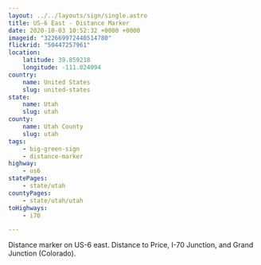 ```yaml
---
layout: ../../layouts/sign/single.astro
title: US-6 East - Distance Marker
date: 2020-10-03 10:52:32 +0000 +0000
imageid: "322669972440514780"
flickrid: "50447257961"
location:
    latitude: 39.859218
    longitude: -111.024094
country:
    name: United States
    slug: united-states
state:
    name: Utah
    slug: utah
county:
    name: Utah County
    slug: utah
tags:
    - big-green-sign
    - distance-marker
highway:
    - us6
statePages:
    - state/utah
countyPages:
    - state/utah/utah
toHighways:
    - i70

---
```

Distance marker on US-6 east.  Distance to Price, I-70 Junction, and Grand Junction (Colorado).